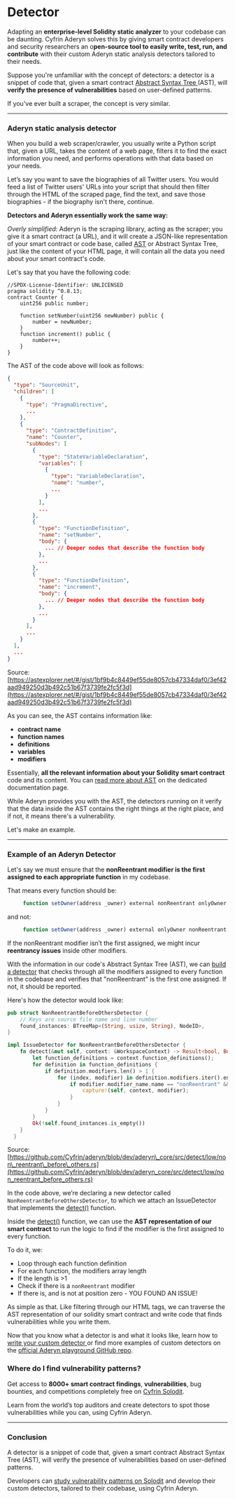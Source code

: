 # Detector

Adapting an **enterprise-level Solidity static analyzer** to your codebase can be daunting. Cyfrin Aderyn solves this by giving smart contract developers and security researchers an o**pen-source tool to easily write, test, run, and contribute** with their custom Aderyn static analysis detectors tailored to their needs.

Suppose you're unfamiliar with the concept of detectors: a detector is a snippet of code that, given a smart contract [Abstract Syntax Tree ](what-is-an-ast.md)(AST), will **verify the presence of vulnerabilities** based on user-defined patterns.

If you've ever built a scraper, the concept is very similar.

***

### Aderyn static analysis detector

When you build a web scraper/crawler, you usually write a Python script that, given a URL, takes the content of a web page, filters it to find the exact information you need, and performs operations with that data based on your needs.

Let’s say you want to save the biographies of all Twitter users. You would feed a list of Twitter users' URLs into your script that should then filter through the HTML of the scraped page, find the text, and save those biographies - if the biography isn't there, continue.

**Detectors and Aderyn essentially work the same way:**

_Overly simplified:_ Aderyn is the scraping library, acting as the scraper; you give it a smart contract (a URL), and it will create a JSON-like representation of your smart contract or code base, called [AST](what-is-an-ast.md) or Abstract Syntax Tree, just like the content of your HTML page, it will contain all the data you need about your smart contract's code.

Let's say that you have the following code:

```solidity
//SPDX-License-Identifier: UNLICENSED
pragma solidity ^0.8.13;
contract Counter {
    uint256 public number;
    
    function setNumber(uint256 newNumber) public {
        number = newNumber;
    }
    function increment() public {
        number++;
    }
}
```

The AST of the code above will look as follows:

```json
{
  "type": "SourceUnit",
  "children": [ 
    {
      "type": "PragmaDirective",
      ...
    },
    {
      "type": "ContractDefinition",
      "name": "Counter",
      "subNodes": [
        {
          "type": "StateVariableDeclaration",
          "variables": [
            {
              "type": "VariableDeclaration",
              "name": "number",
              ...
            }
          ],
          ...
        },
        {
          "type": "FunctionDefinition",
          "name": "setNumber",
          "body": {
            ... // Deeper nodes that describe the function body
          },
          ...
        },
        {
          "type": "FunctionDefinition",
          "name": "increment",
          "body": {
            ... // Deeper nodes that describe the function body
          },
          ...
        }
      ],
      ...
    }
  ],
  ...
}
```

Source: [https://astexplorer.net/#/gist/1bf9b4c8449ef55de8057cb47334daf0/3ef42aad949250d3b492c51b67f3739fe2fc5f3d](https://astexplorer.net/#/gist/1bf9b4c8449ef55de8057cb47334daf0/3ef42aad949250d3b492c51b67f3739fe2fc5f3d)

As you can see, the AST contains information like:

* **contract name**
* **function names**
* **definitions**
* **variables**
* **modifiers**

Essentially, **all the relevant information about your Solidity smart contract** code and its content. You can [read more about AST](what-is-an-ast.md) on the dedicated documentation page.

While Aderyn provides you with the AST, the detectors running on it verify that the data inside the AST contains the right things at the right place, and if not, it means there's a vulnerability.

Let's make an example.

***

### **Example of an Aderyn Detector**

Let's say we must ensure that the **nonReentrant modifier is the first assigned to each appropriate function** in my codebase.

That means every function should be:

```jsx
     function setOwner(address _owner) external nonReentrant onlyOwner {
```

and not:

```jsx
     function setOwner(address _owner) external onlyOwner nonReentrant {
```

If the nonReentrant modifier isn’t the first assigned, we might incur **reentrancy issues** inside other modifiers.

With the information in our code's Abstract Syntax Tree (AST), we can [build a detector](detectors-quickstart/) that checks through all the modifiers assigned to every function in the codebase and verifies that "nonReentrant" is the first one assigned. If not, it should be reported.

Here's how the detector would look like:

```rust
pub struct NonReentrantBeforeOthersDetector {
    // Keys are source file name and line number
    found_instances: BTreeMap<(String, usize, String), NodeID>,
}

impl IssueDetector for NonReentrantBeforeOthersDetector {
    fn detect(&mut self, context: &WorkspaceContext) -> Result<bool, Box<dyn Error>> {
        let function_definitions = context.function_definitions();
        for definition in function_definitions {
            if definition.modifiers.len() > 1 {
                for (index, modifier) in definition.modifiers.iter().enumerate() {
                    if modifier.modifier_name.name == "nonReentrant" && index != 0 {
                        capture!(self, context, modifier);
                    }
                }
            }
        }
        Ok(!self.found_instances.is_empty())
    }
  }
```

Source: [https://github.com/Cyfrin/aderyn/blob/dev/aderyn\_core/src/detect/low/non\_reentrant\_before\_others.rs](https://github.com/Cyfrin/aderyn/blob/dev/aderyn_core/src/detect/low/non_reentrant_before_others.rs)

In the code above, we’re declaring a new detector called `NonReentrantBeforeOthersDetector`, to which we attach an IssueDetector that implements the [detect()](detectors-quickstart/detectors-api-reference/detect.md) function.

Inside the [detect](detectors-quickstart/detectors-api-reference/detect.md)[()](detectors-quickstart/detectors-api-reference/detect.md) function, we can use the **AST representation of our smart contract** to run the logic to find if the modifier is the first assigned to every function.

To do it, we:

* Loop through each function definition
* For each function, the modifiers array length
* If the length is >1
* Check if there is a `nonReentrant` modifier
* If there is, and is not at position zero - YOU FOUND AN ISSUE!

As simple as that. Like filtering through our HTML tags, we can traverse the AST representation of our solidity smart contract and write code that finds vulnerabilities while you write them.

Now that you know what a detector is and what it looks like, learn how to [write your custom detector ](detectors-quickstart/)or find more examples of custom detectors on the [official Aderyn playground GitHub repo](https://github.com/Cyfrin/aderyn-contracts-playground).

### **Where do I find vulnerability patterns?**

Get access to **8000+ smart contract findings**, **vulnerabilities**, bug bounties, and competitions completely free on [Cyfrin Solodit](https://solodit.xyz).

Learn from the world’s top auditors and create detectors to spot those vulnerabilities while you can, using Cyfrin Aderyn.

***

### Conclusion

A detector is a snippet of code that, given a smart contract Abstract Syntax Tree (AST), will verify the presence of vulnerabilities based on user-defined patterns.

Developers can [study vulnerability patterns on Solodit](https://solodit.xyz) and develop their custom detectors, tailored to their codebase, using Cyfrin Aderyn.
